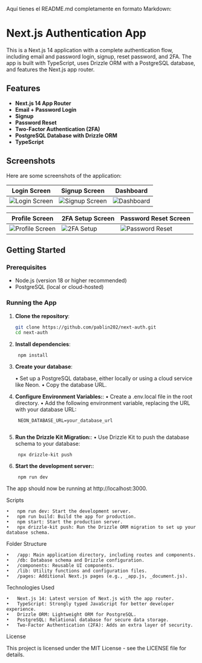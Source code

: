 Aquí tienes el README.md completamente en formato Markdown:

# Next.js Authentication App

This is a Next.js 14 application with a complete authentication flow, including email and password login, signup, reset password, and 2FA. The app is built with TypeScript, uses Drizzle ORM with a PostgreSQL database, and features the Next.js app router.

## Features

- **Next.js 14 App Router**
- **Email + Password Login**
- **Signup**
- **Password Reset**
- **Two-Factor Authentication (2FA)**
- **PostgreSQL Database with Drizzle ORM**
- **TypeScript**

## Screenshots

Here are some screenshots of the application:

| Login Screen                         | Signup Screen                          | Dashboard                          |
| ------------------------------------ | -------------------------------------- | ---------------------------------- |
| ![Login Screen](screenshots/login.png) | ![Signup Screen](screenshots/signup.png) | ![Dashboard](screenshots/dashboard.png) |

| Profile Screen                       | 2FA Setup Screen                       | Password Reset Screen              |
| ------------------------------------ | -------------------------------------- | ---------------------------------- |
| ![Profile Screen](screenshots/profile.png) | ![2FA Setup](screenshots/2fa.png)       | ![Password Reset](screenshots/reset.png) |

## Getting Started

### Prerequisites

- Node.js (version 18 or higher recommended)
- PostgreSQL (local or cloud-hosted)

### Running the App

1. **Clone the repository**:

   ```bash
   git clone https://github.com/pablin202/next-auth.git
   cd next-auth

2. **Install dependencies**:

   ```
    npm install

3. **Create your database**:

	•	Set up a PostgreSQL database, either locally or using a cloud service like Neon.
	•	Copy the database URL.

4. **Configure Environment Variables:**:
	•	Create a .env.local file in the root directory.
	•	Add the following environment variable, replacing the URL with your database URL:

   ```
    NEON_DATABASE_URL=your_database_url


4. **Run the Drizzle Kit Migration:**:
	•	Use Drizzle Kit to push the database schema to your database:

   ```
    npx drizzle-kit push

4. **Start the development server:**:

   ```
    npm run dev

The app should now be running at http://localhost:3000.

Scripts

	•	npm run dev: Start the development server.
	•	npm run build: Build the app for production.
	•	npm start: Start the production server.
	•	npx drizzle-kit push: Run the Drizzle ORM migration to set up your database schema.

Folder Structure

	•	/app: Main application directory, including routes and components.
	•	/db: Database schema and Drizzle configuration.
	•	/components: Reusable UI components.
	•	/lib: Utility functions and configuration files.
	•	/pages: Additional Next.js pages (e.g., _app.js, _document.js).

Technologies Used

	•	Next.js 14: Latest version of Next.js with the app router.
	•	TypeScript: Strongly typed JavaScript for better developer experience.
	•	Drizzle ORM: Lightweight ORM for PostgreSQL.
	•	PostgreSQL: Relational database for secure data storage.
	•	Two-Factor Authentication (2FA): Adds an extra layer of security.

License

This project is licensed under the MIT License - see the LICENSE file for details.